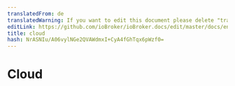 ```yaml
---
translatedFrom: de
translatedWarning: If you want to edit this document please delete "translatedFrom" field, elsewise this document will be translated automatically again
editLink: https://github.com/ioBroker/ioBroker.docs/edit/master/docs/en/faq/_050_cloud/README.md
title: cloud
hash: NrASNIu/A06vylNGe2QVAWdmxI+CyA4fGhTqx6pWzf0=
---
```

# Cloud